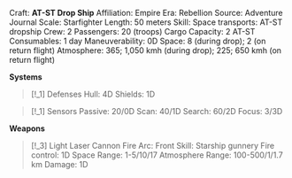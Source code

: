 Craft: **AT-ST Drop Ship**
Affiliation: Empire
Era: Rebellion
Source: Adventure Journal
Scale: Starfighter
Length: 50 meters
Skill: Space transports: AT-ST dropship
Crew: 2
Passengers: 20 (troops)
Cargo Capacity: 2 AT-ST
Consumables: 1 day
Maneuverability: 0D
Space: 8 (during drop); 2 (on return flight)
Atmosphere: 365; 1,050 kmh (during drop); 225; 650 kmh
(on return flight)

**Systems**
> [!_1] Defenses
> Hull: 4D
> Shields: 1D

> [!_1] Sensors
> Passive: 20/0D
> Scan: 40/1D
> Search: 60/2D
> Focus: 3/3D

**Weapons**
> [!_3] Light Laser Cannon
> Fire Arc: Front
> Skill: Starship gunnery
> Fire control: 1D
> Space Range: 1-5/10/17
> Atmosphere Range: 100-500/1/1.7 km
> Damage: 1D